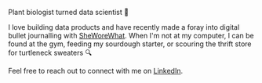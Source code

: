 
<!---
jasmineortega/jasmineortega is a ✨ special ✨ repository because its `README.md` (this file) appears on your GitHub profile.
You can click the Preview link to take a look at your changes.
--->
Plant biologist turned data scientist 🌱

I love building data products and have recently made a foray into digital bullet journalling with [SheWoreWhat](https://sheworewhat.herokuapp.com/). When I'm not at my computer, I can be found at the gym, feeding my sourdough starter, or scouring the thrift store for turtleneck sweaters :mag:

Feel free to reach out to connect with me on [LinkedIn](https://www.linkedin.com/in/jasmine-ortega/).


